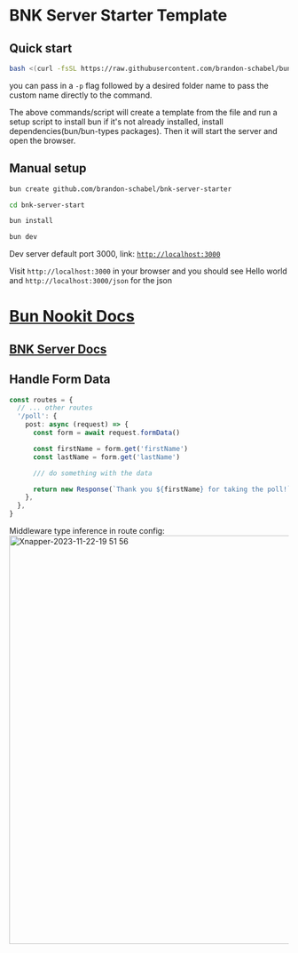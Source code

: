 # BNK Server Starter Template

## Quick start

```bash
bash <(curl -fsSL https://raw.githubusercontent.com/brandon-schabel/bun-nook-kit/main/scripts/quickstart.sh)
```

you can pass in a `-p` flag followed by a desired folder name to pass the custom name directly to the command.

The above commands/script will create a template from the file and run a setup script to install bun if it's not already installed, install dependencies(bun/bun-types packages). Then it will start the server and open the browser.

## Manual setup

```bash
bun create github.com/brandon-schabel/bnk-server-starter
```

```bash
cd bnk-server-start

```

```bash
bun install
```

```bash
bun dev
```

Dev server default port 3000, link: [`http://localhost:3000`](http://localhost:3000)

Visit `http://localhost:3000` in your browser and you should see Hello world and
`http://localhost:3000/json` for the json

# [Bun Nookit Docs](https://nookit.dev/readme)

## [BNK Server Docs](https://nookit.dev/readmes/server)

## Handle Form Data

```typescript
const routes = {
  // ... other routes
  '/poll': {
    post: async (request) => {
      const form = await request.formData()

      const firstName = form.get('firstName')
      const lastName = form.get('lastName')

      /// do something with the data

      return new Response(`Thank you ${firstName} for taking the poll!`)
    },
  },
}
```

Middleware type inference in route config:
<img width="736" alt="Xnapper-2023-11-22-19 51 56" src="https://github.com/brandon-schabel/start-bnk/assets/18100375/420342b0-e1f2-4c70-8019-32b1023d2b3d">
